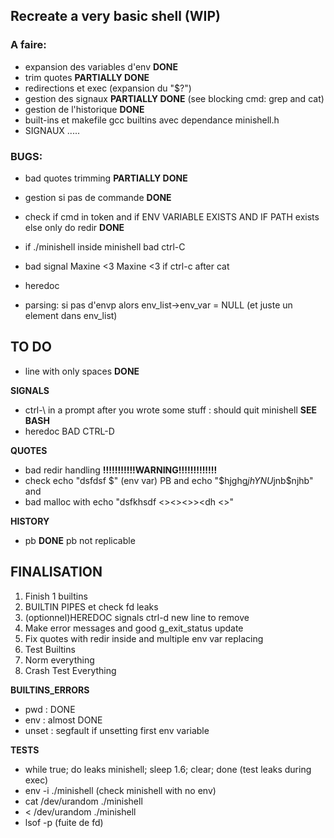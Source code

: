 ## Recreate a very basic shell (WIP)

### A faire:

- expansion des variables d'env **DONE**
- trim quotes **PARTIALLY DONE**
- redirections et exec (expansion du "$?")
- gestion des signaux **PARTIALLY DONE** (see blocking cmd: grep and cat)
- gestion de l'historique **DONE**
- built-ins et makefile gcc builtins avec dependance minishell.h
- SIGNAUX .....


### BUGS:

- bad quotes trimming **PARTIALLY DONE**

- gestion si pas de commande **DONE**
- check if cmd in token and if ENV VARIABLE EXISTS AND IF PATH exists    else only do redir  **DONE**
- if ./minishell inside minishell bad ctrl-C
- bad signal Maxine <3 Maxine <3 if ctrl-c after cat
- heredoc




- parsing: si pas d'envp alors env_list->env_var = NULL (et juste un element dans env_list)

## TO DO
- line with only spaces **DONE**

**SIGNALS**
- ctrl-\ in a prompt after you wrote some stuff : should quit minishell  **SEE BASH**
- heredoc BAD CTRL-D

**QUOTES**
- bad redir handling **!!!!!!!!!!!WARNING!!!!!!!!!!!!!**
- check echo "dsfdsf $" (env var) PB and echo "$hjghg$jh  YNU$jnb$njhb" and
- bad malloc with echo "dsfkhsdf <><><>><dh <>"

**HISTORY**
- pb  **DONE** pb not replicable

## FINALISATION
1. Finish 1 builtins
2. BUILTIN PIPES et check fd leaks
3. (optionnel)HEREDOC signals ctrl-d new line to remove
4. Make error messages and good g_exit_status update
5. Fix quotes with redir inside and multiple env var replacing
6. Test Builtins
7. Norm everything
8. Crash Test Everything

**BUILTINS_ERRORS**
- pwd : DONE
- env : almost DONE
- unset : segfault if unsetting first env variable

**TESTS**
- while true; do leaks minishell; sleep 1.6; clear; done (test leaks during exec)
- env -i ./minishell (check minishell with no env)
- cat /dev/urandom ./minishell
- < /dev/urandom ./minishell
- lsof -p <PID process> (fuite de fd)
